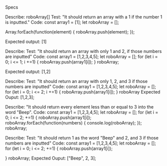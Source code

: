 



















Specs

Describe: roboArray[]
Test: "It should return an array with a 1 if the number 1 is inputted."
Code: 
const array1 = [1];
let roboArray = [];

Array.forEach(function(element) {
 roboArray.push(element); 
});

Expected output: [1]


Describe:
Test: "It should return an array with only 1 and 2, if those numbers are inputted"
Code: 
const array1 = [1,2,3,4,5];
let roboArray = [];
for (let i = 0; i <= 1; i +=1) {
  roboArray.push(array1[i]);
}
roboArray;

Expected output: [1,2]

Describe:
Test: "It should return an array with only 1, 2, and 3 if those numbers are inputted"
Code:
const array1 = [1,2,3,4,5];
let roboArray = [];
for (let i = 0; i <= 2; i +=1) {
  roboArray.push(array1[i]);
}
roboArray
Expected Ouput: [1,2,3];

Describe: "It should return every element less than or equal to 3 into the word "Beep".
Code:
const array1 = [1,2,3,4,5];
let roboArray = [];
for (let i = 0; i <= 2; +=1) {
  roboArray.push(array1[i]);
  roboArray.forEach(function(numbers) {
    console.log(roboArray);
  });
roboArray;



Describe:
Test: "It should return 1 as the word "Beep" and 2, and 3 if those numbers are inputted"
Code:
const array1 = [1,2,3,4,5];
let roboArray = [];
for (let i = 0; i <= 2; +=1) {
  roboArray.push(array1[i]);

}
roboArray;
Expected Ouput: ["Beep", 2, 3];

